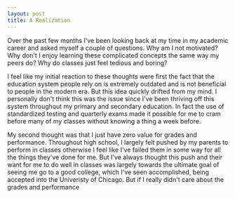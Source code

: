 ```yaml
---
layout: post
title: A Realization
---
```


Over the past few months I've been looking back at my time in my academic career and asked myself a couple of questions. Why am I not motivated? Why don't I enjoy learning these complicated concepts the same way my peers do? Why do classes just feel tedious and boring?

I feel like my initial reaction to these thoughts were first the fact that the education system people rely on is extremely outdated and is not beneficial to people in the modern era. But this idea quickly drifted from my mind. I personally don't think this was the issue since I've been thriving off this system throughout my primary and secondary education. In fact the use of standardized testing and quarterly exams made it possible for me to cram before many of my classes without knowing a thing a week before.

My second thought was that I just have zero value for grades and performance. Throughout high school, I largely felt pushed by my parents to perform in classes otherwise I feel like I've failed them in some way for all the things they've done for me. But I've always thought this push and their want for me to do well in classes was largely towards the ultimate goal of seeing me go to a good college, which I've seen accomplished, being accepted into the Univeristy of Chicago. But if I really didn't care about the grades and performance
